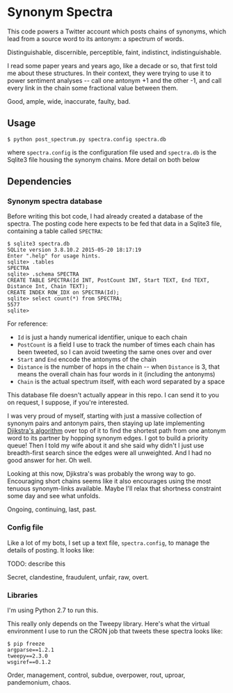 # Synonym Spectra

This code powers a Twitter account which posts chains of synonyms, which lead
from a source word to its antonym: a spectrum of words.

Distinguishable, discernible, perceptible, faint, indistinct, indistinguishable.

I read some paper years and years ago, like a decade or so, that first told me
about these structures.  In their context, they were trying to use it to power
sentiment analyses -- call one antonym +1 and the other -1, and call every link
in the chain some fractional value between them.

Good, ample, wide, inaccurate, faulty, bad.

## Usage

```
$ python post_spectrum.py spectra.config spectra.db
```

where `spectra.config` is the configuration file used and `spectra.db` is the
Sqlite3 file housing the synonym chains.  More detail on both below

## Dependencies

### Synonym spectra database

Before writing this bot code, I had already created a database of the spectra.
The posting code here expects to be fed that data in a Sqlite3 file, containing
a table called `SPECTRA`:

```
$ sqlite3 spectra.db
SQLite version 3.8.10.2 2015-05-20 18:17:19
Enter ".help" for usage hints.
sqlite> .tables
SPECTRA
sqlite> .schema SPECTRA
CREATE TABLE SPECTRA(Id INT, PostCount INT, Start TEXT, End TEXT, Distance Int, Chain TEXT);
CREATE INDEX ROW_IDX on SPECTRA(Id);
sqlite> select count(*) from SPECTRA;
5577
sqlite>
```

For reference:

* `Id` is just a handy numerical identifier, unique to each chain
* `PostCount` is a field I use to track the number of times each chain has been
  tweeted, so I can avoid tweeting the same ones over and over
* `Start` and `End` encode the antonyms of the chain
* `Distance` is the number of hops in the chain -- when `Distance` is 3, that
  means the overall chain has four words in it (including the antonyms)
* `Chain` is the actual spectrum itself, with each word separated by a space

This database file doesn't actually appear in this repo.  I can send it to you
on request, I suppose, if you're interested.

I was very proud of myself, starting with just a massive collection of synonym
pairs and antonym pairs, then staying up late implementing
[Djikstra's algorithm](https://en.wikipedia.org/wiki/Dijkstra%27s_algorithm)
over top of it to find the shortest path from one antonym word to its partner
by hopping synonym edges.  I got to build a priority queue!  Then I told my
wife about it and she said why didn't I just use breadth-first search since the
edges were all unweighted.  And I had no good answer for her.  Oh well.

Looking at this now, Djikstra's was probably the wrong way to go.  Encouraging
short chains seems like it also encourages using the most tenuous synonym-links
available.  Maybe I'll relax that shortness constraint some day and see what
unfolds.

Ongoing, continuing, last, past.

### Config file

Like a lot of my bots, I set up a text file, `spectra.config`, to manage the
details of posting.  It looks like:

TODO: describe this

Secret, clandestine, fraudulent, unfair, raw, overt.

### Libraries

I'm using Python 2.7 to run this.

This really only depends on the Tweepy library.  Here's what the virtual
environment I use to run the CRON job that tweets these spectra looks like:

```
$ pip freeze
argparse==1.2.1
tweepy==2.3.0
wsgiref==0.1.2
```

Order, management, control, subdue, overpower, rout, uproar, pandemonium, chaos.
